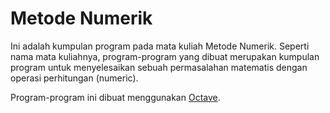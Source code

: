 # Metode Numerik
Ini adalah kumpulan program pada mata kuliah Metode Numerik. Seperti nama mata kuliahnya, program-program yang dibuat merupakan kumpulan program untuk menyelesaikan sebuah permasalahan matematis dengan operasi perhitungan (numeric).

Program-program ini dibuat menggunakan [Octave](https://www.gnu.org/software/octave/).
